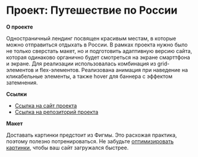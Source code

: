 # Проект: Путешествие по России

**О проекте**

Одностраничный лендинг посвящен красивым местам, в которые можно отправиться отдыхать в России.
В рамках проекта нужно было не только сверстать макет, но и подготовить адаптивную версию сайта, которая одинаково органично будет смотреться на экране смарттфона и экране.
Для реализации использовалась комбинация из grid-элементов и flex-элементов.
Реализована анимация при наведение на кликабельные элементы, а также hover для баннера c эффектом затемнения.

**Ссылки**

- [Ссылка на сайт проекта](https://irina-zenina.github.io/russian-travel/)
- [Ссылка на репозиторий проекта](https://github.com/Irina-Zenina/russian-travel)

**Макет**

Доставать картинки предстоит из Фигмы. Это расхожая практика, поэтому полезно потренироваться.
Не забудьте [оптимизировать картинки](https://tinypng.com/), чтобы ваш сайт загружался быстрее.
